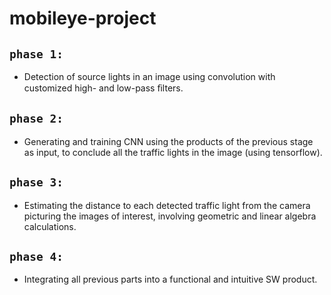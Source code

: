 # mobileye-project

## `phase 1:`
* Detection of source lights in an image using convolution with customized high- and low-pass ﬁlters.

## `phase 2:`
* Generating and training CNN using the products of the previous stage as input, to conclude all the traffic lights in the image (using tensorflow).

## `phase 3:`
* Estimating the distance to each detected traffic light from the camera picturing the images of interest, involving geometric and linear algebra calculations.

## `phase 4:`
* Integrating all previous parts into a functional and intuitive SW product.
